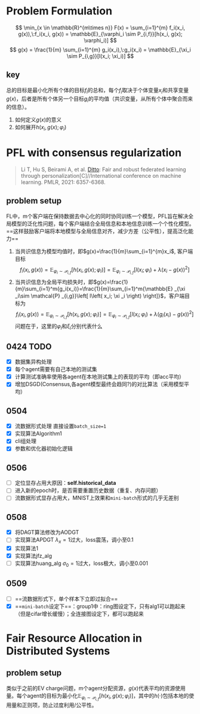 # Problem Formulation
$$
\min_{x \in \mathbb{R}^{m\times n}} F(x) = \sum_{i=1}^{m} f_i(x_i, g(x)),\:f_i(x_i, g(x)) = \mathbb{E}_{\varphi_i \sim P_{i,f}}[h(x_i, g(x); \varphi_i)]
$$
$$
g(x) = \frac{1}{m} \sum_{i=1}^{m} g_i(x_i),\:g_i(x_i) = \mathbb{E}_{\xi_i \sim P_{i,g}}[l(x_i; \xi_i)]
$$
## key
总的目标是最小化所有个体的目标$f_{i}$的总和，每个$f_i$取决于个体变量$x_i$和共享变量$g(x)$，后者是所有个体另一个目标$g_i$的平均值（共识变量，从所有个体中聚合而来的信息）。
1. 如何定义$g(x)$的意义
2. 如何展开$h(x_i, g(x);\varphi_i)$
# PFL with consensus regularization
>Li T, Hu S, Beirami A, et al. [Ditto](https://proceedings.mlr.press/v139/li21h/li21h.pdf): Fair and robust federated learning through personalization[C]//International conference on machine learning. PMLR, 2021: 6357-6368.
## problem setup
FL中，m个客户端在保持数据去中心化的同时协同训练一个模型，PFL旨在解决全局模型的泛化性问题，每个客户端结合全局信息和本地信息训练一个个性化模型。==这样鼓励客户端将本地模型与全局信息对齐，减少方差（公平性），提高泛化能力==
1. 当共识信息为模型均值时，即$g(x)=\frac{1}{m}\sum_{i=1}^{m}x_i$, 客户端目标$$f_i\left( x_i, g\left( x \right) \right) =\mathbb{E} _{\varphi _i\sim \mathcal{P} _{i,f}}\left[ h\left( x_i, g\left( x \right) ; \varphi _i \right) \right] =\mathbb{E} _{\varphi _i\sim \mathcal{P} _{i,f}}\left[ l\left( x_i;\varphi _i \right) +\lambda \left( x_i-g\left( x \right) \right)^2 \right] $$
2. 当共识信息为全局平均损失时，即$g(x)=\frac{1}{m}\sum_{i=1}^m{g_i(x_i)}=\frac{1}{m}\sum_{i=1}^m{\mathbb{E} _{\xi _i\sim \mathcal{P} _{i,g}}\left[ l\left( x_i; \xi _i \right) \right]}$，客户端目标为
	$$f_i\left( x_i, g\left( x \right) \right) =\mathbb{E} _{\varphi _i\sim \mathcal{P} _{i,f}}\left[ h\left( x_i, g\left( x \right) ; \varphi _i \right) \right] =\mathbb{E} _{\varphi _i\sim \mathcal{P} _{i,f}}\left[ l\left( x_i;\varphi _i \right) +\lambda \left( g_i(x_i)-g\left( x \right) \right)^2 \right]
	$$
	问题在于，这里的$\varphi_i$和$\xi_i$分别代表什么

## 0424 TODO
* [x] 数据集异构处理
* [x] 每个agent需要有自己本地的测试集
* [x] 计算测试准确率使用各agent在本地测试集上的表现的平均（即acc平均）
* [x] 增加DSGD(Consensus,各agent模型最终会趋同?)的对比算法（采用模型平均）

## 0504
* [x] 流数据形式处理
    直接设置`batch_size=1`
* [x] 实现算法Algorithm1
* [x] cli组处理
* [x] 参数和优化器初始化逻辑

## 0506
* [ ] 定位显存占用大原因：**self.historical_data**
* [ ] 进入新的epoch时，是否需要重置历史数据（重复、内存问题）
* [ ] 流数据形式显存占用大，MNIST上效果和`mini-batch`形式的几乎无差别

## 0508
* [x] 将DAGT算法修改为AODGT
* [ ] 实现算法APDGT
    $\lambda_x=1$过大，loss震荡，调小至0.1
* [x] 实现算法1
* [x] 实现算法jfz_alg
* [ ] 实现算法huang_alg
    $\sigma_0=1$过大，loss极大，调小至0.001

## 0509
* [ ] ==流数据形式下，单个样本下立即过拟合==
* [x] ==`mini-batch`设定下==：group1中：ring图设定下，只有alg1可以跑起来（但是cifar增长缓慢）；全连接图设定下，都可以跑起来
# Fair Resource Allocation in Distributed Systems
## problem setup
类似于之前的EV charge问题，m个agent分配资源，$g(x)$代表平均的资源使用量。每个agent的目标为最小化$\mathbb{E} _{\varphi _i\sim \mathcal{P} _{i,f}}\left[ h\left( x_i, g\left( x \right) ; \varphi _i \right) \right]$，其中的$h(\cdot)$包括本地的使用量和正则项，防止过度利用/公平性。  
